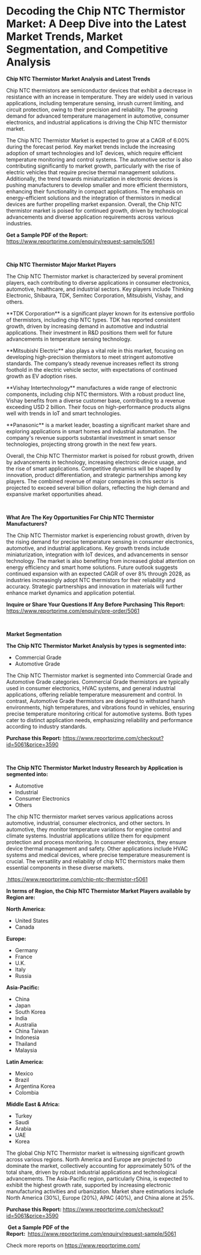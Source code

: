 <p><h1>Decoding the Chip NTC Thermistor Market: A Deep Dive into the Latest Market Trends, Market Segmentation, and Competitive Analysis</h1></p><p><strong>Chip NTC Thermistor Market Analysis and Latest Trends</strong></p>
<p><p>Chip NTC thermistors are semiconductor devices that exhibit a decrease in resistance with an increase in temperature. They are widely used in various applications, including temperature sensing, inrush current limiting, and circuit protection, owing to their precision and reliability. The growing demand for advanced temperature management in automotive, consumer electronics, and industrial applications is driving the Chip NTC thermistor market.</p><p>The Chip NTC Thermistor Market is expected to grow at a CAGR of 6.00% during the forecast period. Key market trends include the increasing adoption of smart technologies and IoT devices, which require efficient temperature monitoring and control systems. The automotive sector is also contributing significantly to market growth, particularly with the rise of electric vehicles that require precise thermal management solutions. Additionally, the trend towards miniaturization in electronic devices is pushing manufacturers to develop smaller and more efficient thermistors, enhancing their functionality in compact applications. The emphasis on energy-efficient solutions and the integration of thermistors in medical devices are further propelling market expansion. Overall, the Chip NTC thermistor market is poised for continued growth, driven by technological advancements and diverse application requirements across various industries.</p></p>
<p><strong>Get a Sample PDF of the Report:&nbsp;</strong> <a href="https://www.reportprime.com/enquiry/request-sample/5061?utm_campaign=2301&utm_medium=2&utm_source=Github&utm_content=ia&utm_term=19032025&utm_id=chip-ntc-thermistor">https://www.reportprime.com/enquiry/request-sample/5061</a></p>
<p>&nbsp;</p>
<p><strong>Chip NTC Thermistor Major Market Players</strong></p>
<p><p>The Chip NTC Thermistor market is characterized by several prominent players, each contributing to diverse applications in consumer electronics, automotive, healthcare, and industrial sectors. Key players include Thinking Electronic, Shibaura, TDK, Semitec Corporation, Mitsubishi, Vishay, and others.</p><p>**TDK Corporation** is a significant player known for its extensive portfolio of thermistors, including chip NTC types. TDK has reported consistent growth, driven by increasing demand in automotive and industrial applications. Their investment in R&D positions them well for future advancements in temperature sensing technology.</p><p>**Mitsubishi Electric** also plays a vital role in this market, focusing on developing high-precision thermistors to meet stringent automotive standards. The company’s steady revenue increases reflect its strong foothold in the electric vehicle sector, with expectations of continued growth as EV adoption rises.</p><p>**Vishay Intertechnology** manufactures a wide range of electronic components, including chip NTC thermistors. With a robust product line, Vishay benefits from a diverse customer base, contributing to a revenue exceeding USD 2 billion. Their focus on high-performance products aligns well with trends in IoT and smart technologies.</p><p>**Panasonic** is a market leader, boasting a significant market share and exploring applications in smart homes and industrial automation. The company's revenue supports substantial investment in smart sensor technologies, projecting strong growth in the next few years.</p><p>Overall, the Chip NTC Thermistor market is poised for robust growth, driven by advancements in technology, increasing electronic device usage, and the rise of smart applications. Competitive dynamics will be shaped by innovation, product differentiation, and strategic partnerships among key players. The combined revenue of major companies in this sector is projected to exceed several billion dollars, reflecting the high demand and expansive market opportunities ahead.</p></p>
<p>&nbsp;</p>
<p><strong>What Are The Key Opportunities For Chip NTC Thermistor Manufacturers?</strong></p>
<p><p>The Chip NTC Thermistor market is experiencing robust growth, driven by the rising demand for precise temperature sensing in consumer electronics, automotive, and industrial applications. Key growth trends include miniaturization, integration with IoT devices, and advancements in sensor technology. The market is also benefiting from increased global attention on energy efficiency and smart home solutions. Future outlook suggests continued expansion with an expected CAGR of over 8% through 2028, as industries increasingly adopt NTC thermistors for their reliability and accuracy. Strategic partnerships and innovation in materials will further enhance market dynamics and application potential.</p></p>
<p><strong>Inquire or Share Your Questions If Any Before Purchasing This Report:</strong> <a href="https://www.reportprime.com/enquiry/pre-order/5061?utm_campaign=2301&utm_medium=2&utm_source=Github&utm_content=ia&utm_term=19032025&utm_id=chip-ntc-thermistor">https://www.reportprime.com/enquiry/pre-order/5061</a></p>
<p>&nbsp;</p>
<p><strong>Market Segmentation</strong></p>
<p><strong>The Chip NTC Thermistor Market Analysis by types is segmented into:</strong></p>
<p><ul><li>Commercial Grade</li><li>Automotive Grade</li></ul></p>
<p><p>The Chip NTC Thermistor market is segmented into Commercial Grade and Automotive Grade categories. Commercial Grade thermistors are typically used in consumer electronics, HVAC systems, and general industrial applications, offering reliable temperature measurement and control. In contrast, Automotive Grade thermistors are designed to withstand harsh environments, high temperatures, and vibrations found in vehicles, ensuring precise temperature monitoring critical for automotive systems. Both types cater to distinct application needs, emphasizing reliability and performance according to industry standards.</p></p>
<p><strong>Purchase this Report:&nbsp;</strong><a href="https://www.reportprime.com/checkout?id=5061&price=3590&utm_campaign=2301&utm_medium=2&utm_source=Github&utm_content=ia&utm_term=19032025&utm_id=chip-ntc-thermistor">https://www.reportprime.com/checkout?id=5061&price=3590</a></p>
<p>&nbsp;</p>
<p><strong>The Chip NTC Thermistor Market Industry Research by Application is segmented into:</strong></p>
<p><ul><li>Automotive</li><li>Industrial</li><li>Consumer Electronics</li><li>Others</li></ul></p>
<p><p>The chip NTC thermistor market serves various applications across automotive, industrial, consumer electronics, and other sectors. In automotive, they monitor temperature variations for engine control and climate systems. Industrial applications utilize them for equipment protection and process monitoring. In consumer electronics, they ensure device thermal management and safety. Other applications include HVAC systems and medical devices, where precise temperature measurement is crucial. The versatility and reliability of chip NTC thermistors make them essential components in these diverse markets.</p></p>
<p><a href="https://www.reportprime.com/chip-ntc-thermistor-r5061?utm_campaign=2301&utm_medium=2&utm_source=Github&utm_content=ia&utm_term=19032025&utm_id=chip-ntc-thermistor">&nbsp;https://www.reportprime.com/chip-ntc-thermistor-r5061</a></p>
<p><strong>In terms of Region, the Chip NTC Thermistor Market Players available by Region are:</strong></p>
<p>
    <p> <strong> North America: </strong>
        <ul>
            <li>United States</li>
            <li>Canada</li>
        </ul>
        </p> 
    <p> <strong> Europe: </strong>
        <ul>
            <li>Germany</li>
            <li>France</li>
            <li>U.K.</li>
            <li>Italy</li>
            <li>Russia</li>
        </ul>
        </p> 
    <p> <strong> Asia-Pacific: </strong>
        <ul>
            <li>China</li>
            <li>Japan</li>
            <li>South Korea</li>
            <li>India</li>
            <li>Australia</li>
            <li>China Taiwan</li>
            <li>Indonesia</li>
            <li>Thailand</li>
            <li>Malaysia</li>
        </ul>
        </p> 
    <p> <strong> Latin America: </strong>
        <ul>
            <li>Mexico</li>
            <li>Brazil</li>
            <li>Argentina Korea</li>
            <li>Colombia</li>
        </ul>
        </p> 
    <p> <strong> Middle East & Africa: </strong>
        <ul>
            <li>Turkey</li>
            <li>Saudi</li>
            <li>Arabia</li>
            <li>UAE</li>
            <li>Korea</li>
        </ul>
    </p>
    </p>
<p><p>The global Chip NTC Thermistor market is witnessing significant growth across various regions. North America and Europe are projected to dominate the market, collectively accounting for approximately 50% of the total share, driven by robust industrial applications and technological advancements. The Asia-Pacific region, particularly China, is expected to exhibit the highest growth rate, supported by increasing electronic manufacturing activities and urbanization. Market share estimations include North America (30%), Europe (20%), APAC (40%), and China alone at 25%.</p></p>
<p><strong>Purchase this Report: </strong><a href="https://www.reportprime.com/checkout?id=5061&price=3590&utm_campaign=2301&utm_medium=2&utm_source=Github&utm_content=ia&utm_term=19032025&utm_id=chip-ntc-thermistor">https://www.reportprime.com/checkout?id=5061&price=3590</a></p>
<p>&nbsp;<strong>Get a Sample PDF of the Report:&nbsp;&nbsp;</strong><a href="https://www.reportprime.com/enquiry/request-sample/5061?utm_campaign=2301&utm_medium=2&utm_source=Github&utm_content=ia&utm_term=19032025&utm_id=chip-ntc-thermistor">https://www.reportprime.com/enquiry/request-sample/5061</a></p>
<p><strong></strong></p>
<p>Check more reports on <a href="https://www.reportprime.com/?utm_campaign=2301&utm_medium=2&utm_source=Github&utm_content=ia&utm_term=19032025&utm_id=chip-ntc-thermistor">https://www.reportprime.com/</a></p>